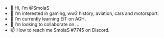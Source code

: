 - 👋 Hi, I’m @SmolaS
- 👀 I’m interested in gaming, ww2 history, aviation, cars and motorsport.
- 🌱 I’m currently learning EiT on AGH.
- 💞️ I’m looking to collaborate on ...
- 📫 How to reach me SmolaS #7745 on Discord.

<!---
SmolaS/SmolaS is a ✨ special ✨ repository because its `README.md` (this file) appears on your GitHub profile.
You can click the Preview link to take a look at your changes.
--->
